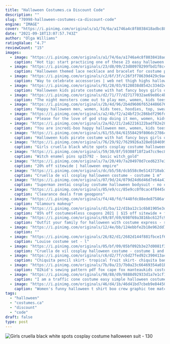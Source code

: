 ```yaml
---
title: "Halloween Costumes.ca Discount Code"
description: ""
slug: "70998-halloween-costumes-ca-discount-code"
engine: "IMAGE"
cover: "https://i.pinimg.com/originals/a1/74/6a/a1746a4c8f8038418adbc8876330bf87.jpg"
date: "2021-09-18T13:07:57.743Z"
author: "Olga Williams"
ratingValue: "4.7"
reviewCount: "15"
images:
  - image: "https://i.pinimg.com/originals/a1/74/6a/a1746a4c8f8038418adbc8876330bf87.jpg"
    caption: "Hot tip: start practicing one of these 23 easy halloween makeup ideas now"
  - image: "https://i.pinimg.com/originals/23/d8/09/23d80978299fbd1f8c40035546951ff2.jpg"
    caption: "Halloween themed lace necklace and bracelet for costume party red bat with heart-without bracelet"
  - image: "https://i.pinimg.com/originals/c2/6f/3f/c26f3f78639d429c9aefe4979cf7c4d2.jpg"
    caption: "Way to celebrate accessories | web net thigh highs halloween costume accessory | color: black | size: os"
  - image: "https://i.pinimg.com/originals/91/28/03/9128038d8542c334d2e06ca8e5a30687.jpg"
    caption: "Halloween kids pirate costume with hat fancy boys girls outfit sets for children birthday party school carnival dress no weapon - g-0329 m"
  - image: "https://i.pinimg.com/originals/d2/71/77/d27177032ae69e86c4b174533d48e676.jpg"
    caption: "The night monsters come out to play men, women, kids tees, hoodies, top, sweatshirt , onesie, mugs"
  - image: "https://i.pinimg.com/originals/2b/4d/96/2b4d9606f6524486676fcb15db6ea322.jpg"
    caption: "Happy halloween men, women, kids tees, hoodies, top, sweatshirt , onesie, mugs, pillow"
  - image: "https://i.pinimg.com/originals/a2/4b/f2/a24bf23c286bdf296fd96695037867b9.jpg"
    caption: "Please for the love of god stop doing it men, women, kids tees, hoodies, top, sweatshirt mugs pillow"
  - image: "https://i.pinimg.com/originals/2a/62/21/2a62216122badf82e280d3ef5cd8ce4a.jpg"
    caption: "You are incredi-boo happy halloween men, women, kids tees, hoodies, top, sweatshirt , onesie, mugs"
  - image: "https://i.pinimg.com/originals/61/55/84/61558429f806dc2786c3d25a2bd2b623.jpg"
    caption: "Halloween kids pirate costume with hat fancy boys girls outfit sets for children birthday party school carnival dress no weapon - g-0131 m"
  - image: "https://i.pinimg.com/originals/76/29/92/7629926a328e01846997d48905fe5630.jpg"
    caption: "Girls cruella black white spots cosplay costume halloween suit - 130"
  - image: "https://i.pinimg.com/originals/59/30/8f/59308f18f2a47cc9ec81e7a07af438ba.jpg"
    caption: "Witch enamel pins sp15792 - basic witch_gold"
  - image: "https://i.pinimg.com/originals/7a/20/49/7a204970d7ced6237e3ce8ef32cb852d.png"
    caption: "20% off sitewide | halloween empire"
  - image: "https://i.pinimg.com/originals/dc/b5/58/dcb558c0e5143710ab1e239b28a29b61.jpg"
    caption: "Cruella de vil cosplay halloween costume - costume 1 m"
  - image: "https://i.pinimg.com/originals/07/9d/24/079d24d6d46d7e64a416ad4f7142bc6f.jpg"
    caption: "Superman zentai cosplay costume halloween bodysuit - no cape xxxl size for men"
  - image: "https://i.pinimg.com/originals/85/e9/cc/85e9cc0f0cac4f8445dc6affbb20ecef.jpg"
    caption: "Clearance deals from geoqpons"
  - image: "https://i.pinimg.com/originals/f4/48/fd/f448fdc88ede87586af03a4b37b37b27.jpg"
    caption: "Glamours makeup"
  - image: "https://i.pinimg.com/originals/d1/ba/12/d1ba12c1c6b81905e3de131631ff570e.jpg"
    caption: "85% off costumes4less coupons 2021 | $15 off sitewide + fs"
  - image: "https://i.pinimg.com/originals/69/8f/69/698f69a3816bc612fc914c54ced7856a.jpg"
    caption: "Outfit your family for halloween with costume express - save 20% ~ tales from a southern mom"
  - image: "https://i.pinimg.com/originals/12/4e/bb/124ebbfe2b18e962dd790cb1f1dd3353.jpg"
    caption: ""
  - image: "https://i.pinimg.com/originals/26/82/d1/2682d144f881fbce1f6a9c0300c3190b.jpg"
    caption: "Louise costume set - l"
  - image: "https://i.pinimg.com/originals/05/bf/09/05bf092b3e27d0081f3d7d1e02c1d08b.jpg"
    caption: "Cruella de vil cosplay halloween costume - costume 1 and wig xl"
  - image: "https://i.pinimg.com/originals/c6/d2/7f/c6d27fed92c390413ac06fa07b2001c5.jpg"
    caption: "Chiquita pencil skirt- tropical fruit skirt- chiquita banana costume- halloween costume-cosplay- coc"
  - image: "https://i.pinimg.com/originals/7b/0a/23/7b0a23c66469354a01b0c35ea56b949e.jpg"
    caption: "O2kid's sewing pattern pdf fox cape fox manteaukids costumehalloween costume children clothing2t-6years"
  - image: "https://i.pinimg.com/originals/98/88/d9/9888d92933d1a7e1cf13916be2012492.jpg"
    caption: "I am a traffic cone costume easy simple halloween costume orange - unisex t-shirt orange s"
  - image: "https://i.pinimg.com/originals/46/d4/1b/46d41bd7cbeb9e84450bc76703a8b66f.jpg"
    caption: "Women's funny halloween t shirt boo crew graphic tee matching halloween shirts ghost - charcoal large"
tags:
  - "halloween"
  - "costumes.ca"
  - "discount"
  - "code"
draft: false
type: post
---
```



![Girls cruella black white spots cosplay costume halloween suit - 130](https://i.pinimg.com/originals/76/29/92/7629926a328e01846997d48905fe5630.jpg "Girls cruella black white spots cosplay costume halloween suit - 130")


<!--inArticleAds-->

<!--galleryOne-->


<!--inArticleAds-->

<!--galleryTwo-->


<!--galleryThree-->

